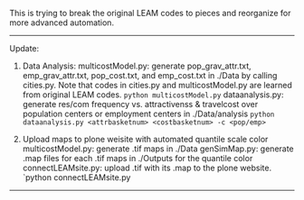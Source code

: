This is trying to break the original LEAM codes to pieces and reorganize for more advanced automation.

-----------
Update:

1. Data Analysis:
multicostModel.py: 
   generate pop_grav_attr.txt, emp_grav_attr.txt,
   pop_cost.txt, and emp_cost.txt in ./Data by calling cities.py.
   Note that codes in cities.py and multicostModel.py are learned
   from original LEAM codes.
   `python multicostModel.py`
dataanalysis.py: 
   generate res/com frequency vs. attractivenss & travelcost
   over population centers or employment centers in ./Data/analysis
   `python dataanalysis.py <attrbasketnum> <costbasketnum> -c <pop/emp>`

2. Upload maps to plone weisite with automated quantile scale color
multicostModel.py:
   generate .tif maps in ./Data
genSimMap.py:
   generate .map files for each .tif maps in ./Outputs for the quantile color
connectLEAMsite.py:
   upload .tif with its .map to the plone website.
   `python connectLEAMsite.py <username> <password>


--------------------


